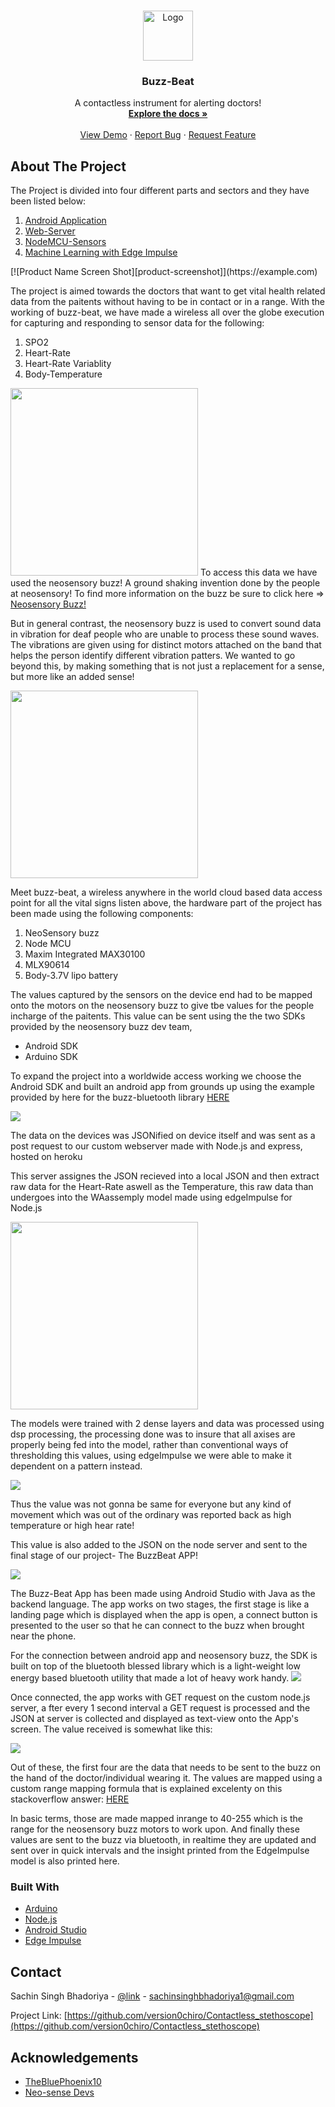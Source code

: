 
<!-- PROJECT LOGO -->
<br />
<p align="center">
  <a href="https://github.com/version0chiro/Contactless_stethoscope">
    <img src="images/logo.png" alt="Logo" width="80" height="80">
  </a>

  <h3 align="center">Buzz-Beat</h3>

  <p align="center">
    A contactless instrument for alerting doctors!
    <br />
    <a href="https://github.com/version0chiro/Contactless_stethoscope"><strong>Explore the docs »</strong></a>
    <br />
    <br />
    <a href="https://github.com/version0chiro/Contactless_stethoscope">View Demo</a>
    ·
    <a href="https://github.com/version0chiro/Contactless_stethoscope/issues">Report Bug</a>
    ·
    <a href="https://github.com/version0chiro/Contactless_stethoscope/issues">Request Feature</a>
  </p>
</p>







<!-- ABOUT THE PROJECT -->
## About The Project
The Project is divided into four different parts and sectors and they have been listed below:
<ol>
<li><a href="https://github.com/version0chiro/Contactless_stethoscope/android_code/Neosensespo2draft">Android Application</a></li>
<li><a href="https://github.com/version0chiro/Contactless_stethoscope/web_server_code/">Web-Server</a></li>
<li><a href="https://github.com/version0chiro/Contactless_stethoscope/nodeMcu_Code/FullTestWithPost_22_1">NodeMCU-Sensors</a></li>
<li><a href="https://github.com/version0chiro/Contactless_stethoscope/edgeImpulse">Machine Learning with Edge Impulse</a></li>
</ol>
[![Product Name Screen Shot][product-screenshot]](https://example.com)


The project is aimed towards the doctors that want to get vital health related data from the paitents without having to be in contact or in a range. With the working of buzz-beat, we have made a wireless all over the globe execution for capturing and responding to sensor data for the following:
<ol>
<li>SPO2</li>
<li>Heart-Rate</li>
<li>Heart-Rate Variablity</li>
<li>Body-Temperature</li>
</ol>
<!-- image of buzz here -->
<img src="images/buzz1.jpeg" width="300"></img>
To access this data we have used the neosensory buzz! A ground shaking invention done by the people at neosensory! To find more information on the buzz be sure to click here => <a href="https://neosensory.com/product/buzz/"> Neosensory Buzz!</a>

But in general contrast, the neosensory buzz is used to convert sound data in vibration for deaf people who are unable to process these sound waves. The vibrations are given using for distinct motors attached on the band that helps the person identify different vibration patters. We wanted to go beyond this, by making something that is not just a replacement for a sense, but more like an added sense!
<!-- Image of the device here -->

<img src="images/device.jfif" width="300"></img>

Meet buzz-beat, a wireless anywhere in the world cloud based data access point for all the vital signs listen above, the hardware part of the project has been made using the following components:
<ol>
<li>NeoSensory buzz</li>
<li>Node MCU</li>
<li>Maxim Integrated MAX30100</li>
<li>MLX90614</li>
<li>Body-3.7V lipo battery</li>
</ol>

The values captured by the sensors on the device end had to be mapped onto the motors on the neosensory buzz to give tbe values for the people incharge of the paitents. This value can be sent using the the two SDKs provided by the neosensory buzz dev team,
<ul>
<li>Android SDK</li>
<li>Arduino SDK</li>
</ul>

To expand the project into a worldwide access working we choose the Android SDK and built an android app from grounds up using the example provided by here for the buzz-bluetooth library
<a href="https://github.com/neosensory/neosensory-sdk-for-android-java" >HERE</a>

<!-- Json themed image of data -->
<img src="images/json2.png"> </img>

The data on the devices was JSONified on device itself and was sent as a post request to our custom webserver made with Node.js and express, hosted on heroku

This server assignes the JSON recieved into a local JSON and then extract raw data for the Heart-Rate aswell as the Temperature, this raw data than undergoes into the WAassemply model made using edgeImpulse for Node.js

<!-- Edge Impulse pic -->
<img src="images/Screenshot2.png" width="300"></img>

The models were trained with 2 dense layers and 
data was processed using dsp processing, the processing done was to insure that all axises are properly being fed into the model, rather than conventional ways of thresholding this values, using edgeImpulse we were able to make it dependent on a pattern instead.

<img src="images/Screenshot.png"></img>

Thus the value was not gonna be same for everyone but any kind of movement which was out of the ordinary was reported back as high temperature or high hear rate!

This value is also added to the JSON on the node server and sent to the final stage of our project- The BuzzBeat APP!

<!-- Android pics here -->
<img src="images/app1.jpeg"></img>

The Buzz-Beat App has been made using Android Studio with Java as the backend language. The app works on two stages, the first stage is like a landing page which is displayed when the app is open, a connect button is presented to the user so that he can connect to the buzz when brought near the phone. 

For the connection between android app and neosensory buzz, the SDK is built on top of the bluetooth blessed library which is a light-weight low energy based bluetooth utility that made a lot of heavy work handy. 
<img src="images/app2.jpeg"></img>

Once connected, the app works with GET request on the custom node.js server, a
fter every 1 second interval a GET request is processed and the JSON at server is collected and displayed as text-view onto the App's screen. The value received is somewhat like this:

<!-- recieved JSON pic here -->
<img src="images/json2.png"></img>

Out of these, the first four are the data that needs to be sent to the buzz on the hand of the doctor/individual wearing it. The values are mapped using a custom range mapping formula that is explained excelenty on this stackoverflow answer:
<a href="https://stackoverflow.com/questions/5731863/mapping-a-numeric-range-onto-another"> HERE </a>

In basic terms, those are made mapped inrange to 40-255 which is the range for the neosensory buzz motors to work upon. And finally these values are sent to the buzz via bluetooth, in realtime they are updated and sent over in quick intervals and the insight printed from the EdgeImpulse model is also printed here.




### Built With

* [Arduino](https://www.arduino.cc/)
* [Node.js](https://nodejs.org/en/)
* [Android Studio](https://developer.android.com/studio)
* [Edge Impulse](https://www.edgeimpulse.com/)









<!-- CONTACT -->
## Contact

Sachin Singh Bhadoriya - [@link](https://www.linkedin.com/in/sachin-singh-bhadoriya-46b18219a/) - sachinsinghbhadoriya1@gmail.com

Project Link: [https://github.com/version0chiro/Contactless_stethoscope](https://github.com/version0chiro/Contactless_stethoscope)



<!-- ACKNOWLEDGEMENTS -->
## Acknowledgements

* [TheBluePhoenix10](https://github.com/TheBluePhoenix10)
* [Neo-sense Devs](https://github.com/neosensory)





